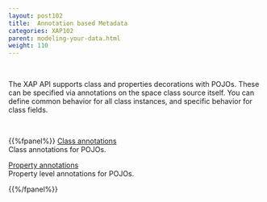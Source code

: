 ```yaml
---
layout: post102
title:  Annotation based Metadata
categories: XAP102
parent: modeling-your-data.html
weight: 110
---
```


<br>

The XAP API supports class  and properties decorations with POJOs. These can be specified via annotations on the space class source itself. You can define common behavior for all class instances, and specific behavior for class fields.

<br>


{{%fpanel%}}
[Class annotations](./pojo-class-annotations.html)<br>
Class annotations for POJOs.

[Property annotations](./pojo-attribute-annotations.html)<br>
Property level annotations for POJOs.

{{%/fpanel%}}
